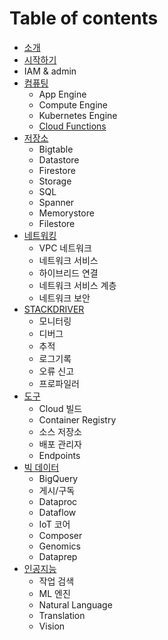 # Table of contents

* [소개](README.md)
* [시작하기](start/start_main.md)
* IAM & admin
* [컴퓨팅](compute/compute_main.md)
    * App Engine
    * Compute Engine
    * Kubernetes Engine
    * [Cloud Functions](compute/cloud_functions.md)
* [저장소](storage/storage_main.md)
    * Bigtable
    * Datastore
    * Firestore
    * Storage
    * SQL
    * Spanner
    * Memorystore
    * Filestore
* [네트워킹](networking/networking_main.md)
    * VPC 네트워크
    * 네트워크 서비스
    * 하이브리드 연결
    * 네트워크 서비스 계층
    * 네트워크 보안
* [STACKDRIVER](stackdriver/stackdriver_main.md)
    * 모니터링
    * 디버그
    * 추적
    * 로그기록
    * 오류 신고
    * 프로파일러
* [도구](tools/tools_main.md) 
    * Cloud 빌드
    * Container Registry
    * 소스 저장소
    * 배포 관리자
    * Endpoints
* [빅 데이터](bigdata/bigdata_main.md)
    * BigQuery
    * 게시/구독
    * Dataproc
    * Dataflow
    * IoT 코어
    * Composer
    * Genomics
    * Dataprep
* [인공지능](artificial_intelligence/artificial_intelligence_main.md)
    * 작업 검색
    * ML 엔진
    * Natural Language
    * Translation
    * Vision
